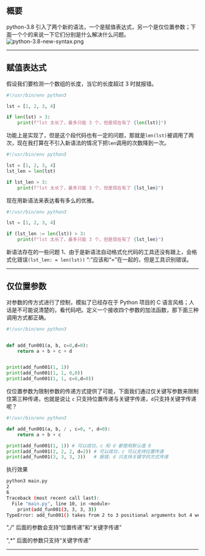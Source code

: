 ## 概要
python-3.8 引入了两个新的语法，一个是赋值表达式，另一个是仅位置参数；下面一个个的来说一下它们分别是什么解决什么问题。
![python-3.8-new-syntax.png](static/2020-12/python-3.8-new-syntax.png)

---

## 赋值表达式
假设我们要检测一个数组的长度，当它的长度超过 3 时就报错。
```python
#!/usr/bin/env python3

lst = [1, 2, 3, 4]

if len(lst) > 3:
    print(f"lst 太长了，最多只能 3 个，但是现在有了 {len(lst)}")

```
功能上是实现了，但是这个段代码也有一定的问题，那就是`len(lst)`被调用了两次，现在我打算在不引入新语法的情况下把`len`调用的次数降到一次。
```python
#!/usr/bin/env python3

lst = [1, 2, 3, 4]
lst_len = len(lst)

if lst_len > 3:
    print(f"lst 太长了，最多只能 3 个，但是现在有了 {lst_len}")
```
现在用新语法来表达看有多么的优雅。
```python
#!/usr/bin/env python3

lst = [1, 2, 3, 4]

if (lst_len := len(lst)) > 3:
    print(f"lst 太长了，最多只能 3 个，但是现在有了 {lst_len}")
```
新语法存在的一些问题 1、由于是新语法自动格式化代码的工具还没有跟上，会格式化错误` (lst_len: = len(lst)) ` “:”应该和“=”在一起的，但是工具识别错误。

---


## 仅位置参数
对参数的传方式进行了控制，模拟了已经存在于 Python 项目的 C 语言风格；人话是不可能说清楚的，看代码吧。定义一个接收四个参数的加法函数，那下面三种调用方式都正确。
```python
#!/usr/bin/env python3


def add_fun001(a, b, c=0,d=0):
    return a + b + c + d


print(add_fun001(1, 1))
print(add_fun001(1, 1, 0,0))
print(add_fun001(1, 1, c=0,d=0))
```
仅位置参数为限制参数的传递方式提供了可能，下面我们通过仅关键写参数来限制住第三种传递，也就是说让 `c` 只支持位置传递与关键字传递，`d`只支持关键字传递呢？
```python
#!/usr/bin/env python3

def add_fun001(a, b, / , c=0, *, d=0):
    return a + b + c

print(add_fun001(1, 1)) # 可以成功，c 和 d 都使用默认值 0
print(add_fun001(2, 2, 2, d=2)) # 可以成功，c 可以支持位置传递
print(add_fun001(3, 3, 3, 3))   # 报错，d 只支持关键字的方式传递
```
执行效果
```bash
python3 main.py 
2
6
Traceback (most recent call last):
  File "main.py", line 10, in <module>
    print(add_fun001(3, 3, 3, 3))
TypeError: add_fun001() takes from 2 to 3 positional arguments but 4 were given

```

",/" 后面的参数会支持“位置传递”和“关键字传递”

",*" 后面的参数只支持“关键字传递”

---



